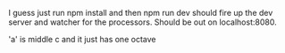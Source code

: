 I guess just run npm install and then npm run dev should fire up the dev server and watcher for the processors. Should be out on localhost:8080.

'a' is middle c and it just has one octave